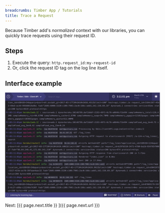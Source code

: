 ```yaml
---
breadcrumbs: Timber App / Tutorials
title: Trace a Request
---
```


Because Timber add's _normalized_ context with our libraries, you can quickly trace requests
using their request ID.


## Steps

1. Execute the query: `http.request_id:my-request-id`
2. Or, click the request ID tag on the log line itself.


## Interface example

![Trace a request](/assets/img/docs/trace-a-request.gif)


<div class="next">
  Next: [{{ page.next.title }} <i class="fa fa-arrow-circle-right" aria-hidden="true"></i>]({{ page.next.url }})
</div>